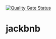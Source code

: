 [![Quality Gate Status](https://sonarcloud.io/api/project_badges/measure?project=omarcresp_jackbnb&metric=alert_status)](https://sonarcloud.io/dashboard?id=omarcresp_jackbnb)

# jackbnb
